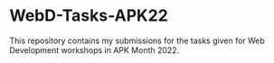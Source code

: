 # WebD-Tasks-APK22
This repository contains my submissions for the tasks given for Web Development workshops in APK Month 2022. 
